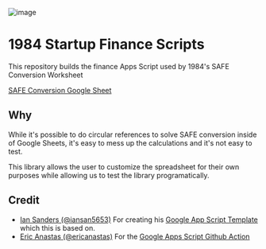 ![image](https://github.com/1984vc/StartupFinanceScripts/assets/2868/f1423f8a-d63c-43bb-b644-51378eb39d75)

# 1984 Startup Finance Scripts

This repository builds the finance Apps Script used by 1984's SAFE Conversion Worksheet

[SAFE Conversion Google Sheet](https://docs.google.com/spreadsheets/d/1eunUazlR9qeNVkH29ihF9MCrLtmBNAANByzck2HceX4/edit?usp=sharing)

## Why

While it's possible to do circular references to solve SAFE conversion inside of Google Sheets, it's easy to
mess up the calculations and it's not easy to test.

This library allows the user to customize the spreadsheet for their own purposes while allowing us to test the
library programatically.

## Credit

- [Ian Sanders (@iansan5653)](https://github.com/iansan5653) For creating his
  [Google App Script Template](https://github.com/iansan5653/gas-ts-template/generate) which this is based on.
- [Eric Anastas (@ericanastas)](https://github.com/ericanastas) For the
  [Google Apps Script Github Action](https://github.com/ericanastas/deploy-google-app-script-action)
